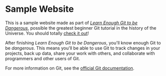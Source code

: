 # Sample Website

This is a sample website made as part of [*Learn Enough Git to be Dangerous*](http://learnenough.com/git-tutorial), possible the greatest beginner Git tutorial in the history of the Universe. You should totally [check it out](http://learnenough.com/git-tutorial)!

After finishing *Learn Enough Git to be Dangerous*, you'll know enough Git to be *dangerous*. This means you'll be able to use Git to track changes in your projects, back up data, share your work with others, and collaborate with programmers and other users of Git.

For more information on Git, see the
[official Git documentation](https://git-scm.com/).